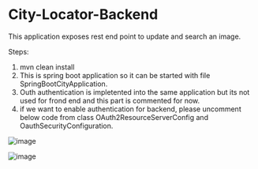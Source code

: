 # City-Locator-Backend

This application exposes rest end point to update and search an image.

Steps:

1) mvn clean install
2) This is spring boot application so it can be started with file SpringBootCityApplication.
2) Outh authentication is impletented into the same application but its not used for frond end and this part is commented for now.
3) if we want to enable authentication for backend, please uncomment below code from class OAuth2ResourceServerConfig and OauthSecurityConfiguration.

![image](https://user-images.githubusercontent.com/65996920/202890668-5e1d8ca1-bd93-40b0-8500-aeb8de6ba21c.png)

![image](https://user-images.githubusercontent.com/65996920/202890689-cf97dd36-0391-4618-a804-f0ddb1e04520.png)
